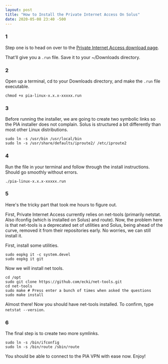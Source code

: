 ```yaml
---
layout: post
title: "How to Install the Private Internet Access On Solus"
date: 2020-05-08 23:40 -500
---
```


### 1

Step one is to head on over to the [Private Internet Access download page](https://www.privateinternetaccess.com/pages/download).

That'll give you a `.run` file. Save it to your ~/Downloads directory.

### 2

Open up a terminal, cd to your Downloads directory, and make the `.run` file executable.

```
chmod +x pia-linux-x.x.x-xxxxx.run
```

### 3

Before running the installer, we are going to create two symbolic links so the PIA installer does not complain. Solus is structured a bit differently than most other Linux distributions.

```
sudo ln -s /usr/bin /usr/local/bin 
sudo ln -s /usr/share/defaults/iproute2/ /etc/iproute2
```

### 4

Run the file in your terminal and follow through the install instructions. Should go smoothly without errors.

```
./pia-linux-x.x.x-xxxxx.run
```

### 5

Here's the tricky part that took me hours to figure out.

First, Private Internet Access currently relies on net-tools (primarily netstat. Also ifconfig (which is installed on Solus) and route). Now, the problem here is that net-tools is a deprecated set of utilities and Solus, being ahead of the curve, removed it from their repositories early. No worries, we can still install it.

First, install some utilities.

```
sudo eopkg it -c system.devel
sudo eopkg it git
```

Now we will install net tools.

```
cd /opt
sudo git clone https://github.com/ecki/net-tools.git
cd net-tools
sudo make # Press enter a bunch of times when asked the questions
sudo make install
```

Almost there! Now you should have net-tools installed. To confirm, type `netstat --version`.

### 6

The final step is to create two more symlinks.

```
sudo ln -s /bin/ifconfig
sudo ln -s /bin/route /sbin/route
```

You should be able to connect to the PIA VPN with ease now. Enjoy!
